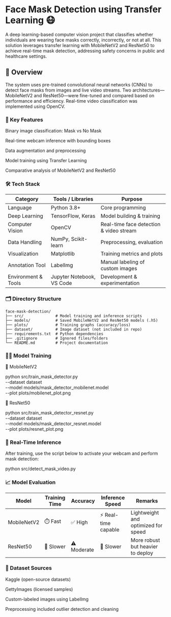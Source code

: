 # Face Mask Detection using Transfer Learning 😷

A deep learning-based computer vision project that classifies whether individuals are wearing face masks correctly, incorrectly, or not at all. This solution leverages transfer learning with MobileNetV2 and ResNet50 to achieve real-time mask detection, addressing safety concerns in public and healthcare settings.

## 🚀 Overview

The system uses pre-trained convolutional neural networks (CNNs) to detect face masks from images and live video streams. Two architectures—MobileNetV2 and ResNet50—were fine-tuned and compared based on performance and efficiency. Real-time video classification was implemented using OpenCV.

### 🧠 Key Features

Binary image classification: Mask vs No Mask

Real-time webcam inference with bounding boxes

Data augmentation and preprocessing

Model training using Transfer Learning

Comparative analysis of MobileNetV2 and ResNet50

### 🛠️ Tech Stack

| Category            | Tools / Libraries                                 | Purpose                                 |
|---------------------|---------------------------------------------------|-----------------------------------------|
| Language            | Python 3.8+                                       | Core programming                        |
| Deep Learning       | TensorFlow, Keras                                 | Model building & training               |
| Computer Vision     | OpenCV                                            | Real-time face detection & video stream |
| Data Handling       | NumPy, Scikit-learn                               | Preprocessing, evaluation               |
| Visualization       | Matplotlib                                        | Training metrics and plots              |
| Annotation Tool     | LabelImg                                          | Manual labeling of custom images        |
| Environment & Tools | Jupyter Notebook, VS Code                         | Development & experimentation           |


### 🗂️ Directory Structure

```text
face-mask-detection/
├── src/              # Model training and inference scripts
├── models/           # Saved MobileNetV2 and ResNet50 models (.h5)
├── plots/            # Training graphs (accuracy/loss)
├── dataset/          # Image dataset (not included in repo)
├── requirements.txt  # Python dependencies
├── .gitignore        # Ignored files/folders
└── README.md         # Project documentation
```

### 🏋️‍♂️ Model Training

🔹 MobileNetV2

python src/train_mask_detector.py \
  --dataset dataset \
  --model models/mask_detector_mobilenet.model \
  --plot plots/mobilenet_plot.png

🔹 ResNet50

python src/train_mask_detector_resnet.py \
  --dataset dataset \
  --model models/mask_detector_resnet.model \
  --plot plots/resnet_plot.png

### 🎥 Real-Time Inference

After training, use the script below to activate your webcam and perform mask detection:

python src/detect_mask_video.py


### 📈 Model Evaluation

| Model       | Training Time | Accuracy       | Inference Speed     | Remarks                            |
|-------------|---------------|----------------|----------------------|------------------------------------|
| MobileNetV2 | ⏱️ Fast        | ✅ High         | ⚡ Real-time capable | Lightweight and optimized for speed |
| ResNet50    | 🐢 Slower      | ⚠️ Moderate     | 🐌 Slower           | More robust but heavier to deploy   |


### 📜 Dataset Sources

Kaggle (open-source datasets)

GettyImages (licensed samples)

Custom-labeled images using LabelImg

Preprocessing included outlier detection and cleaning


